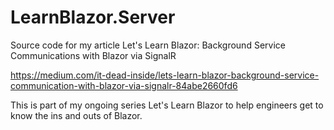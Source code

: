 # LearnBlazor.Server
Source code for my article Let's Learn Blazor: Background Service Communications with Blazor via SignalR  

https://medium.com/it-dead-inside/lets-learn-blazor-background-service-communication-with-blazor-via-signalr-84abe2660fd6

This is part of my ongoing series Let's Learn Blazor to help engineers get to know the ins and outs of Blazor.


